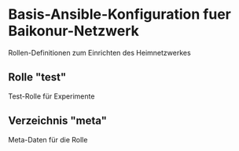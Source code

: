 # Basis-Ansible-Konfiguration fuer Baikonur-Netzwerk
Rollen-Definitionen zum Einrichten des Heimnetzwerkes

## Rolle "test"
Test-Rolle für Experimente

## Verzeichnis "meta"
Meta-Daten für die Rolle
